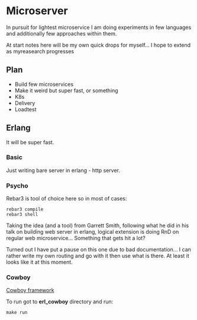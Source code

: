 # Microserver

In pursuit for lightest microservice I am doing experiments in few languages and additionally few approaches within them.

At start notes here will be my own quick drops for myself... I hope to extend as myreasearch progresses

## Plan

* Build few microservices
* Make it weird but super fast, or something
* K8s
* Delivery
* Loadtest

## Erlang

It will be super fast.



### Basic

Just writing bare server in erlang - http server.

### Psycho

Rebar3 is tool of choice here so in most of cases:

```
rebar3 compile
rebar3 shell
```

Taking the idea (and a tool) from Garrett Smith, following what he did in his talk on building web server in erlang, logical extension is doing RnD on regular web microservice... Something that gets hit a lot?

Turned out I have put a pause on this one due to bad documentation... I can rather write my own routing and go with it then use what is there. At least it looks like it at this moment.


### Cowboy

[Cowboy framework](https://github.com/ninenines/cowboy)

To run got to **erl_cowboy** directory and run:

```
make run
```